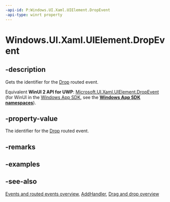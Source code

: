 ```yaml
---
-api-id: P:Windows.UI.Xaml.UIElement.DropEvent
-api-type: winrt property
---
```


<!-- Property syntax
public Windows.UI.Xaml.RoutedEvent DropEvent { get; }
-->

# Windows.UI.Xaml.UIElement.DropEvent

## -description
Gets the identifier for the [Drop](uielement_drop.md) routed event.

Equivalent **WinUI 2 API for UWP**: [Microsoft.UI.Xaml.UIElement.DropEvent](/windows/winui/api/microsoft.ui.xaml.uielement.dropevent) (for WinUI in the [Windows App SDK](/windows/apps/windows-app-sdk/), see the **[Windows App SDK namespaces](/windows/windows-app-sdk/api/winrt/)**).

## -property-value
The identifier for the [Drop](uielement_drop.md) routed event.

## -remarks

## -examples

## -see-also

[Events and routed events overview](/windows/uwp/xaml-platform/events-and-routed-events-overview), [AddHandler](uielement_addhandler_2121467075.md), [Drag and drop overview](/windows/uwp/design/input/drag-and-drop)

